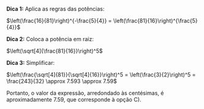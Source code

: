 **Dica 1:** Aplica as regras das potências:

$\left(\frac{16}{81}\right)^{-\frac{5}{4}} = \left(\frac{81}{16}\right)^{\frac{5}{4}}$

**Dica 2:** Coloca a potência em raiz:

$\left(\sqrt[4]{\frac{81}{16}}\right)^5$

**Dica 3:** Simplificar:

$\left(\frac{\sqrt[4]{81}}{\sqrt[4]{16}}\right)^5 = \left(\frac{3}{2}\right)^5 = \frac{243}{32} \approx 7.593 \approx 7.59$

Portanto, o valor da expressão, arredondado às centésimas, é aproximadamente 7.59, que corresponde à opção C).
